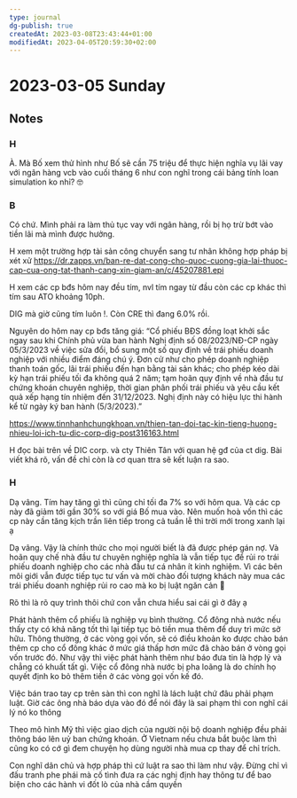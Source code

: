 ```yaml
---
type: journal
dg-publish: true
createdAt: 2023-03-08T23:43:44+01:00
modifiedAt: 2023-04-05T20:59:30+02:00
---
```

# 2023-03-05 Sunday

## Notes

### H

À. Mà Bố xem thử hình như Bố sẽ cần 75 triệu để thực hiện nghĩa vụ lãi vay với ngân hàng vcb vào cuối tháng 6 như con nghĩ trong cái bảng tính loan simulation ko nhỉ? 🤓

### B

Có chứ. Mình phải ra làm thủ tục vay với ngân hàng, rồi bị họ trừ bớt vào tiền lãi mà mình được hưởng.

H xem một trường hợp tài sản công chuyển sang tư nhân không hợp pháp bị xét xử 
https://dr.zapps.vn/ban-re-dat-cong-cho-quoc-cuong-gia-lai-thuoc-cap-cua-ong-tat-thanh-cang-xin-giam-an/c/45207881.epi

H xem các cp bđs hôm nay đều tím, nvl tím ngay từ đầu còn các cp khác thì tím sau ATO khoảng 10ph.

DIG mà giờ cũng tím luôn !. Còn CRE thì đang 6.0% rồi.

Nguyên do hôm nay cp bđs tăng giá:
“Cổ phiếu BĐS đồng loạt khởi sắc ngay sau khi Chính phủ vừa ban hành Nghị định số 08/2023/NĐ-CP ngày 05/3/2023 về việc sửa đổi, bổ sung một số quy định về trái phiếu doanh nghiệp với nhiều điểm đáng chú ý. Đơn cử như cho phép doanh nghiệp thanh toán gốc, lãi trái phiếu đến hạn bằng tài sản khác; cho phép kéo dài kỳ hạn trái phiếu tối đa không quá 2 năm; tạm hoãn quy định về nhà đầu tư chứng khoán chuyên nghiệp, thời gian phân phối trái phiếu và yêu cầu kết quả xếp hạng tín nhiệm đến 31/12/2023. Nghị định này có hiệu lực thi hành kể từ ngày ký ban hành (5/3/2023).”

https://www.tinnhanhchungkhoan.vn/thien-tan-doi-tac-kin-tieng-huong-nhieu-loi-ich-tu-dic-corp-dig-post316163.html

H đọc bài trên về DIC corp. và cty Thiên Tân với quan hệ gđ của ct dig. Bài viết khá rõ, vấn đề chỉ còn là cơ quan ttra sẽ kết luận ra sao.

### H

Dạ vâng. Tím hay tăng gì thì cũng chỉ tối đa 7% so với hôm qua. Và các cp này đã giảm tới gần 30% so với giá Bố mua vào. Nên muốn hoà vốn thì các cp này cần tăng kịch trần liên tiếp trong cả tuần lễ thì trời mới trong xanh lại ạ

Dạ vâng. Vậy là chính thức cho mọi người biết là đã được phép gán nợ. Và hoãn quy chế nhà đầu tư chuyên nghiệp nghĩa là vẫn tiếp tục để rủi ro trái phiếu doanh nghiệp cho các nhà đầu tư cá nhân ít kinh nghiệm. Vì các bên môi giới vẫn được tiếp tục tư vấn và mời chào đối tượng khách này mua các trái phiếu doanh nghiệp rủi ro cao mà ko bị luật ngăn cản 🤣

Rõ thì là rõ quy trình thôi chứ con vẫn chưa hiểu sai cái gì ở đây ạ

Phát hành thêm cổ phiếu là nghiệp vụ bình thường. Cổ đông nhà nước nếu thấy cty có khả năng tốt thì lại tiếp tục bỏ tiền mua thêm để duy trì mức sở hữu. Thông thường, ở các vòng gọi vốn, sẽ có điều khoản ko được chào bán thêm cp cho cổ đông khác ở mức giá thấp hơn mức đã chào bán ở vòng gọi vốn trước đó. Như vậy thì việc phát hành thêm như báo đưa tin là hợp lý và chẳng có khuất tất gì. Việc cổ đông nhà nước bị pha loãng là do chính họ quyết định ko bỏ thêm tiền ở các vòng gọi vốn kế đó.

Việc bán trao tay cp trên sàn thì con nghĩ là lách luật chứ đâu phải phạm luật. Giờ các ông nhà báo dựa vào đó để nói đây là sai phạm thì con nghĩ cái lý nó ko thông

Theo mô hình Mỹ thì việc giao dịch của người nội bộ doanh nghiệp đều phải thông báo lên uỷ ban chứng khoán. Ở Vietnam nếu chưa bắt buộc làm thì cũng ko có cớ gì đem chuyện họ dùng người nhà mua cp thay để chỉ trích.

Con nghĩ dân chủ và hợp pháp thì cứ luật ra sao thì làm như vậy. Đừng chỉ vì đấu tranh phe phái mà cố tình đưa ra các nghị định hay thông tư để bao biện cho các hành vi đốt lò của nhà cầm quyền